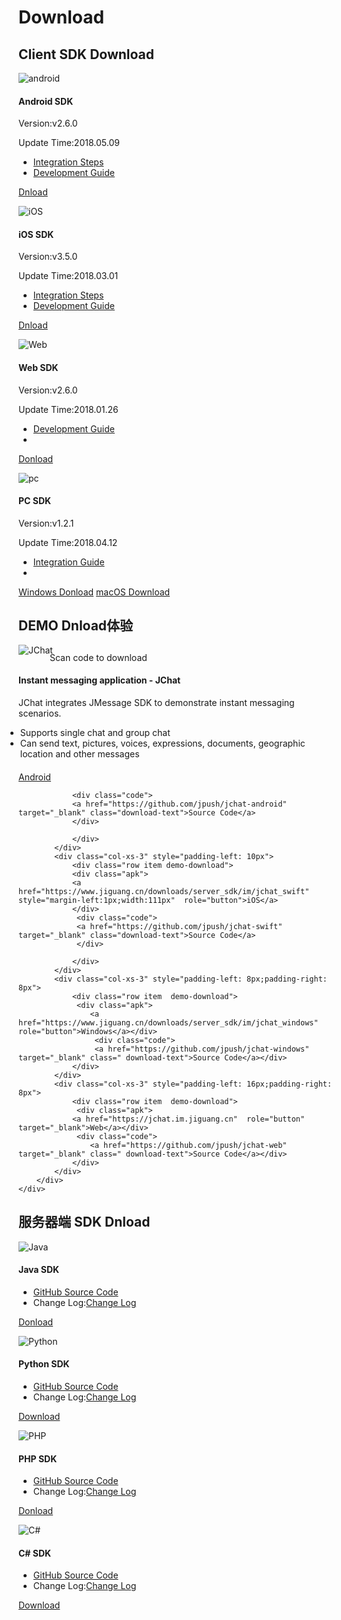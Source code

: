# Download

## Client SDK Download

<div class="row client downloads">
    <div class="col-md-6">
        <div class="thumbnail">
            <img src="../image/resource_android.png" alt="android">
            <div class="caption">
                <h4>Android SDK</h4>
                <p>Version:v2.6.0</p>
                <p>Update Time:2018.05.09</p>
                <ul>
                    <li><a href="../client/jmessage_android_guide">Integration Steps</a></li>
                    <li><a href="../client/im_sdk_android/">Development Guide</a></li>
                </ul>
                <p><a href="https://www.jiguang.cn/downloads/sdk/im_android/" class="btn btn-default" role="button">Dnload</a></p>
            </div>
        </div>
    </div>
    <div class="col-md-6">
        <div class="thumbnail">
            <img src="../image/resource_ios.png" alt="iOS">
            <div class="caption">
                <h4>iOS SDK</h4>
                <p>Version:v3.5.0</p>
                <p>Update Time:2018.03.01</p>
                <ul>
                    <li><a href="../client/jmessage_ios_guide/">Integration Steps</a></li>
                    <li><a href="../client/im_sdk_ios/">Development Guide</a></li>
                </ul>
                <p><a href="https://www.jiguang.cn/downloads/sdk/im_ios/" class="btn btn-default" role="button">Dnload</a></p>
            </div>
        </div>
    </div>
</div>
<div class="row client downloads">
    <div class="col-md-6">
        <div class="thumbnail">
            <img src="../image/resource_js.png" alt="Web">
            <div class="caption">
                <h4>Web SDK</h4>
                <p>Version:v2.6.0</p>
                <p>Update Time:2018.01.26</p>
                <ul>
                    <li><a href="../client/im_sdk_js_v2/">Development Guide</a></li>
                    <li class="li-clear"></li>
                </ul>
                <p><a href="https://www.jiguang.cn/downloads/sdk/im_js/" class="btn btn-default" role="button">Donload</a></p>
            </div>
        </div>
    </div>
    <div class="col-md-6">
        <div class="thumbnail">
            <img src="../image/pc.png" alt="pc">
            <div class="caption">
                <h4>PC SDK</h4>
                <p>Version:v1.2.1</p>
                <p>Update Time:2018.04.12</p>
                <ul>
                    <li><a href="../client/im_sdk_win/">Integration Guide</a></li>
                    <li class="li-clear"></li>
                </ul>
                <p><a href="https://www.jiguang.cn/downloads/sdk/im_win" class="btn btn-default" role="button">Windows Donload</a>
				<a href="https://www.jiguang.cn/downloads/sdk/im_mac" class="btn btn-default" role="button">macOS Download</a></p>
            </div>
        </div>
    </div>
</div>


## DEMO Dnload体验

<div class="row server downloads j-chat-demo" style="margin: 0">
    <div class="box">
        <div class="col-md-3 item">
            <img src="../image/jchat.png" alt="JChat" style="margin-bottom: 0; border:none;margin-top: -1px;">
            <p style="margin-left: 50px; margin-top: -5px;">Scan code to download</p>
        </div>
    </div>
    <div class="col-md-8">
        <h4>Instant messaging application - JChat</h4>
        <p>JChat integrates JMessage SDK to demonstrate instant messaging scenarios.</p>
        <ul style="margin-left:-21px; margin-bottom: 20px;">
            <li>Supports single chat and group chat</li>
            <li>Can send text, pictures, voices, expressions, documents, geographic location and other messages</li>
        </ul>
        <div class="row box">
            <div class="col-xs-3">
                <div class="row item demo-download">
                    <div class="apk">
                        <a href="https://www.jiguang.cn/downloads/server_sdk/im/jchat_android"  role="button">Android</a>
                     </div>

                <div class="code">
                <a href="https://github.com/jpush/jchat-android" target="_blank" class="download-text">Source Code</a>
                </div>

                </div>
            </div>
            <div class="col-xs-3" style="padding-left: 10px">
                <div class="row item demo-download">
                <div class="apk">
                <a href="https://www.jiguang.cn/downloads/server_sdk/im/jchat_swift" style="margin-left:1px;width:111px"  role="button">iOS</a>
                </div>
                 <div class="code">
                 <a href="https://github.com/jpush/jchat-swift" target="_blank" class="download-text">Source Code</a>
                 </div>

                </div>
            </div>
            <div class="col-xs-3" style="padding-left: 8px;padding-right: 8px">
                <div class="row item  demo-download">
                 <div class="apk">
                    <a href="https://www.jiguang.cn/downloads/server_sdk/im/jchat_windows" role="button">Windows</a></div>
                     <div class="code">
                     <a href="https://github.com/jpush/jchat-windows" target="_blank" class=" download-text">Source Code</a></div>
                </div>
            </div>
            <div class="col-xs-3" style="padding-left: 16px;padding-right: 8px">
                <div class="row item  demo-download">
                 <div class="apk">
                <a href="https://jchat.im.jiguang.cn"  role="button" target="_blank">Web</a></div>
                 <div class="code">
                    <a href="https://github.com/jpush/jchat-web" target="_blank" class=" download-text">Source Code</a></div>
                </div>
            </div>
        </div>
    </div>
</div>


## 服务器端 SDK Dnload

<div class="row server downloads">
    <div class="col-md-6">
        <div class="thumbnail">
            <img src="../image/resource_sdk_java.png" alt="Java">
            <div class="caption">
                <h4>Java SDK</h4>
                <ul>
                    <li><a href="https://github.com/jpush/jmessage-api-java-client" target="_blank">GitHub Source Code</a></li>
                    <li>Change Log:<a href="https://github.com/jpush/jmessage-api-java-client/releases" target="_blank">Change Log</a></li>
                </ul>
                <p><a href="https://www.jiguang.cn/downloads/server_sdk/im/java" class="btn btn-default" role="button">Donload</a></p>
            </div>
        </div>
    </div>
    <div class="col-md-6">
        <div class="thumbnail">
            <img src="../image/resource_sdk_python.png" alt="Python">
            <div class="caption">
                <h4>Python SDK</h4>
                <ul>
                    <li><a href="https://github.com/jpush/jmessage-api-python-client" target="_blank">GitHub Source Code</a></li>
                    <li>Change Log:<a href="https://github.com/jpush/jmessage-api-python-client/releases" target="_blank">Change Log</a></li>
                </ul>
                <p><a href="https://github.com/jpush/jmessage-api-python-client/archive/master.zip" class="btn btn-default" role="button">Download</a></p>
            </div>
        </div>
    </div>
</div>
<div class="row server downloads">
    <div class="col-md-6">
        <div class="thumbnail">
            <img src="../image/resource_sdk_php.png" alt="PHP">
            <div class="caption">
                <h4>PHP SDK</h4>
                <ul>
                    <li><a href="https://github.com/jpush/jmessage-api-php-client" target="_blank">GitHub Source Code</a></li>
                    <li>Change Log:<a href="https://github.com/jpush/jmessage-api-php-client/releases" target="_blank">Change Log</a></li>
                </ul>
                <p><a href="https://github.com/jpush/jmessage-api-php-client/archive/master.zip" class="btn btn-default" role="button">Donload</a></p>
            </div>
        </div>
    </div>
    <div class="col-md-6">
        <div class="thumbnail">
            <img src="../image/resource_sdk_csharp.png" alt="C#">
            <div class="caption">
                <h4>C# SDK</h4>
                <ul>
                    <li><a href="https://github.com/jpush/jmessage-api-csharp-client" target="_blank">GitHub Source Code</a></li>
                    <li>Change Log:<a href="https://github.com/jpush/jmessage-api-csharp-client/releases" target="_blank">Change Log</a></li>
                </ul>
                <p><a href="https://github.com/jpush/jmessage-api-csharp-client/archive/master.zip" class="btn btn-default" role="button">Download</a></p>
            </div>
        </div>
    </div>
</div>

